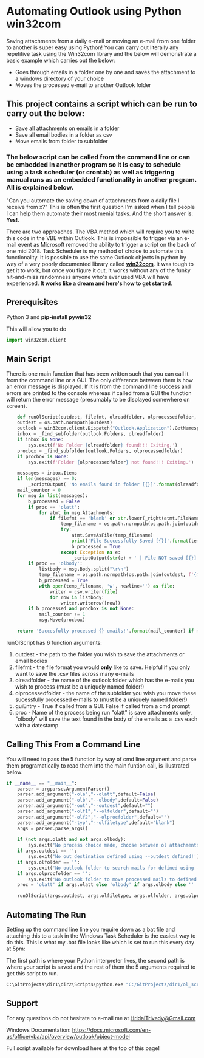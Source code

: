 # Automating Outlook using Python win32com
Saving attachments from a daily e-mail or moving an e-mail from one folder to another is super easy using Python!
You can carry out literally any repetitive task using the Win32com library and the below will demonstrate a basic example which carries out the below:
* Goes through emails in a folder one by one and saves the attachment to a windows directory of your choice
* Moves the processed e-mail to another Outlook folder

## This project contains a script which can be run to carry out the below:
* Save all attachments on emails in a folder
* Save all email bodies in a folder as csv
* Move emails from folder to subfolder

### The below script can be called from the command line or can be embedded in another program so it is easy to schedule using a task scheduler (or crontab) as well as triggering manual runs as an embedded functionality in another program. All is explained below.

"Can you automate the saving down of attachments from a daily file I receive from x?"
This is often the first question I'm asked when I tell people I can help them automate their most menial tasks. And the short answer is: **Yes!**.

There are two approaches. The VBA method which will require you to write this code in the VBE within Outlook. This is impossible to trigger via an e-mail event as Microsoft removed the ability to trigger a script on the back of one mid 2018. Task Scheduler is my method of choice to automate this functionality. It is possible to use the same Outlook objects in python by way of a very poorly documented library called **[win32com](https://docs.microsoft.com/en-us/office/vba/api/overview/outlook/object-model)**. It was tough to get it to work, but once you figure it out, it works without any of the funky hit-and-miss randomness anyone who's ever used VBA will have experienced. **It works like a dream and here's how to get started**.

## Prerequisites
Python 3 and **pip-install pywin32**

This will allow you to do
``` python
import win32com.client
```

## Main Script
There is one main function that has been written such that you can call it from the command line or a GUI. The only difference between them is how an error message is displayed. If It is from the command line success and errors are printed to the console whereas if called from a GUI the function will return the error message (presumably to be displayed somewhere on screen).

``` python
    def runOlScript(outdest, filefmt, olreadfolder, olprocessedfolder, guiEntry, proc):
    outdest = os.path.normpath(outdest)
    outlook = win32com.client.Dispatch("Outlook.Application").GetNamespace("MAPI")
    inbox = _find_subfolder(outlook.Folders, olreadfolder)
    if inbox is None:
        sys.exit(f'No Folder {olreadfolder} found!!! Exiting.')
    procbox = _find_subfolder(outlook.Folders, olprocessedfolder)
    if procbox is None:
        sys.exit(f'Folder {olprocessedfolder} not found!!! Exiting.')

    messages = inbox.Items
    if len(messages) == 0:
        _scriptOutput( 'No emails found in folder [{}]'.format(olreadfolder), gui_entry)
    mail_counter = 0
    for msg in list(messages):
        b_processed = False
        if proc == 'olatt':
            for atmt in msg.Attachments:
                if filefmt == 'blank' or str.lower(_right(atmt.FileName, len(filefmt))) == str.lower(filefmt):
                    temp_filename = os.path.normpath(os.path.join(outdest, f'{msg.Subject} {atmt.FileName}'))
                    try:
                        atmt.SaveAsFile(temp_filename)
                        print('File Successfully Saved [{}]'.format(temp_filename))
                        b_processed = True
                    except Exception as e:
                        _scriptOutput(str(e) + ' | File NOT saved [{}]'.format(temp_filename), gui_entry)
        if proc == 'olbody':
            listbody = msg.Body.split("\r\n")
            temp_filename = os.path.normpath(os.path.join(outdest, f'{msg.Subject} {msg.CreationTime.strftime("%Y%m%d")} .csv'))
            b_processed = True
            with open(temp_filename, 'w', newline='') as file:
                writer = csv.writer(file)
                for row in listbody:
                    writer.writerow([row])
        if b_processed and procbox is not None:
            mail_counter += 1
            msg.Move(procbox)

    return 'Succesfully processed {} emails!'.format(mail_counter) if mail_counter > 0 else 'No emails processed'
```

runOlScript has 6 function arguments:
1. outdest - the path to the folder you wish to save the attachments or email bodies
2. filefmt - the file format you would **only** like to save. Helpful if you only want to save the .csv files across many e-mails
3. olreadfolder - the name of the outlook folder which has the e-mails you wish to process (must be a uniquely named folder!)
4. olprocessedfolder - the name of the subfolder you wish you move these sucessfully processed e-mails to (must be a uniquely named folder!)
5. guiEntry - True if called from a GUI. False if called from a cmd prompt
6. proc - Name of the process being run "olatt" is save attachments only, "olbody" will save the text found in the body of the emails as a .csv each with a datestamp

## Calling This From a Command Line
You will need to pass the 5 function by way of cmd line argument and parse them programatically to read them into the main funtion call, is illustrated below.

``` python
if __name__ == "__main__":
    parser = argparse.ArgumentParser()
    parser.add_argument("-ola","--olatt",default=False)
    parser.add_argument("-olb","--olbody",default=False)
    parser.add_argument("-out","--outdest",default="")
    parser.add_argument("-olf1","--olfolder",default="")
    parser.add_argument("-olf2","--olprocfolder",default="")
    parser.add_argument("-typ","--olfiletype",default="blank")
    args = parser.parse_args()
    
    if (not args.olatt and not args.olbody):
        sys.exit('No process choice made, choose between ol attachments saver (--olatt) and ol mail body saver (--olbody)!')
    if args.outdest == '':
        sys.exit('No out destination defined using --outdest defined!')
    if args.olfolder == '':
        sys.exit('No outlook folder to search mails for defined using --olfolder!')
    if args.olprocfolder == '':
        sys.exit('No outlook folder to move processed mails to defined using --olprocfolder!')
    proc = 'olatt' if args.olatt else 'olbody' if args.olbody else ''

    runOlScript(args.outdest, args.olfiletype, args.olfolder, args.olprocfolder, False, proc )
```

## Automating The Run
Setting up the command line line you require down as a bat file and attaching this to a task in the Windows Task Scheduler is the easiest way to do this. This is what my .bat file looks like which is set to run this every day at 5pm:

The first path is where your Python interpreter lives, the second path is where your script is saved and the rest of them the 5 arguments required to get this script to run.

``` bash
C:\GitProjects\dir1\dir2\Scripts\python.exe "C:/GitProjects/dir1/ol_script.py" --olbody True --olfolder CSVTester --olprocfolder CSVTesterProcessed --olfiletype csv --outdest "C:/Users/Username/Documents/CSV OutDir/"
```

## Support
For any questions do not hesitate to e-mail me at HridaiTrivedy@Gmail.com

Windows Documentation: https://docs.microsoft.com/en-us/office/vba/api/overview/outlook/object-model

Full script available for download here at the top of this page!
